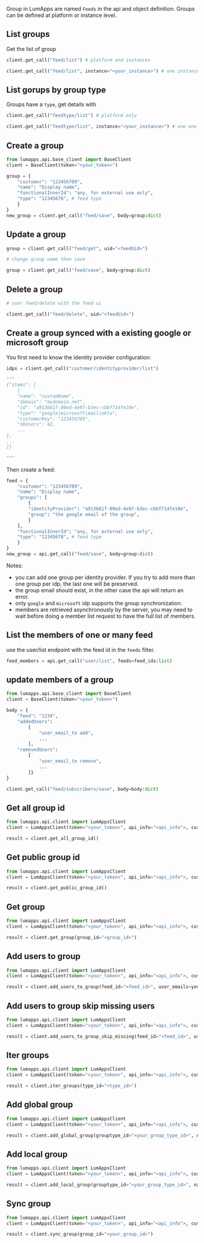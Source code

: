 Group in LumApps are named `Feeds` in the api and object definition.
Groups can be defined at platform or instance level.

## List groups

Get the list of group
```python
client.get_call("feed/list") # platform and instances

client.get_call("feed/list", instance="<your_instance>") # one instance
```

## List gorups by group type

Groups have a `type`, get details with
```python
client.get_call("feedtype/list") # platform only

client.get_call("feedtype/list", instance="<your_instance>") # one one instance
```

## Create a group

```python
from lumapps.api.base_client import BaseClient
client = BaseClient(token="<your_token>")

group = {
    "customer": "123456789",
    "name": "Display name",
    "functionalInnerId": "any, for external use only",
    "type": "12345678", # feed type
    }
}
new_group = client.get_call("feed/save", body=group:dict)
```

## Update a group

```python
group = client.get_call("feed/get", uid="<feedUid>")

# change group name then save

group = client.get_call("feed/save", body=group:dict)

```

## Delete a group

```python
# user feed/delete with the feed ui

client.get_call("feed/delete", uid="<feedUid>")
```

## Create a group synced with a existing google or microsoft group

You first need to know the identity provider configuration:

```python
idps = client.get_call("customer/identityprovider/list")

"""
{"items": [
    {
    "name": "customName",
    "domain": "mydomain.net",
    "id": "a913b61f-09ed-4e97-b3ec-cbbf714fe10e",
    "type": "google|microsoft|mail|okta",
    "customerKey": "123456789",
    "nbUsers": 42,
    ...
},
...
]}

"""
```
Then create a feed:

```python
feed = {
    "customer": "123456789",
    "name": "Display name",
    "groups": [
        {
        "identityProvider": "a913b61f-09ed-4e97-b3ec-cbbf714fe10e",
        "group": "the google email of the group",
        }
    ],
    "functionalInnerId": "any, for external use only",
    "type": "12345678", # feed type
    }
}
new_group = api.get_call("feed/save", body=group:dict)
```

Notes:
- you can add one group per identity provider. If you try to add more than one group per idp, the last one will be preserved.
- the group email should exist, in the other case the api will return an error.
- only `google` and `microsoft` idp supports the group synchronization.
- members are retrieved asynchronously by the server, you may need to wait before doing a member list request to have the full list of members.

## List the members of one or many feed

use the user/list endpoint with the feed id in the `feeds` filter.

```python
feed_members = api.get_call("user/list", feeds=feed_ids:list)

```

## update members of a group

```python
from lumapps.api.base_client import BaseClient
client = BaseClient(token="<your_token>")

body = {
    "feed": "1234",
    "addedUsers":
        [
            "user_email_to add",
            ...
        ],
    "removedUsers":
        [
            "user_email_to remove",
            ...
        ]}
}

client.get_call("feed/subscribers/save", body=body:dict)
```

## Get all group id

```python
from lumapps.api.client import LumAppsClient
client = LumAppsClient(token="<your_token>", api_info="<api_info">, customer_id="<customer_id>", instance_id="<instance_id>")

result = client.get_all_group_id()
```

## Get public group id

```python
from lumapps.api.client import LumAppsClient
client = LumAppsClient(token="<your_token>", api_info="<api_info">, customer_id="<customer_id>", instance_id="<instance_id>")

result = client.get_public_group_id()
```

## Get group

```python
from lumapps.api.client import LumAppsClient
client = LumAppsClient(token="<your_token>", api_info="<api_info">, customer_id="<customer_id>", instance_id="<instance_id>")

result = client.get_group(group_id="<group_id>")
```

## Add users to group

```python
from lumapps.api.client import LumAppsClient
client = LumAppsClient(token="<your_token>", api_info="<api_info">, customer_id="<customer_id>", instance_id="<instance_id>")

result = client.add_users_to_group(feed_id="<feed_id>", user_emails=your_user_emails_list:list)
```

## Add users to group skip missing users

```python
from lumapps.api.client import LumAppsClient
client = LumAppsClient(token="<your_token>", api_info="<api_info">, customer_id="<customer_id>", instance_id="<instance_id>")

result = client.add_users_to_group_skip_missing(feed_id="<feed_id>", user_emails=your_user_emails_list:list)
```

## Iter groups

```python
from lumapps.api.client import LumAppsClient
client = LumAppsClient(token="<your_token>", api_info="<api_info">, customer_id="<customer_id>", instance_id="<instance_id>")

result = client.iter_groups(type_id="<type_id>")
```

## Add global group

```python
from lumapps.api.client import LumAppsClient
client = LumAppsClient(token="<your_token>", api_info="<api_info">, customer_id="<customer_id>", instance_id="<instance_id>")

result = client.add_global_group(grouptype_id="<your_group_type_id>", name="<name>")
```

## Add local group

```python
from lumapps.api.client import LumAppsClient
client = LumAppsClient(token="<your_token>", api_info="<api_info">, customer_id="<customer_id>", instance_id="<instance_id>")

result = client.add_local_group(grouptype_id="<your_group_type_id>", name="<name>")
```

## Sync group

```python
from lumapps.api.client import LumAppsClient
client = LumAppsClient(token="<your_token>", api_info="<api_info">, customer_id="<customer_id>", instance_id="<instance_id>")

result = client.sync_group(group_id="<your_group_id>")
```

